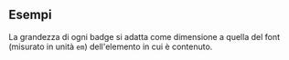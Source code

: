 ## Esempi

La grandezza di ogni badge si adatta come dimensione a quella del font (misurato in unità `em`) dell'elemento in cui è contenuto.

<!-- STORY -->